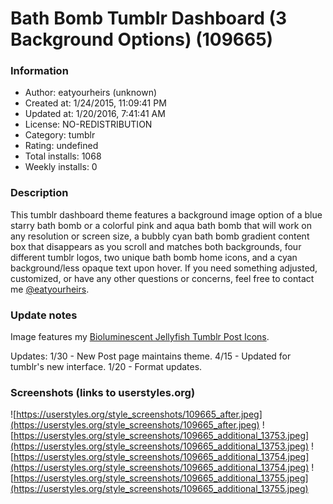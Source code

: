 # Bath Bomb Tumblr Dashboard (3 Background Options) (109665)

### Information
- Author: eatyourheirs (unknown)
- Created at: 1/24/2015, 11:09:41 PM
- Updated at: 1/20/2016, 7:41:41 AM
- License: NO-REDISTRIBUTION
- Category: tumblr
- Rating: undefined
- Total installs: 1068
- Weekly installs: 0


### Description
This tumblr dashboard theme features a background image option of a blue starry bath bomb or a colorful pink and aqua bath bomb that will work on any resolution or screen size, a bubbly cyan bath bomb gradient content box that disappears as you scroll and matches both backgrounds, four different tumblr logos, two unique bath bomb home icons, and a cyan background/less opaque text upon hover. If you need something adjusted, customized, or have any other questions or concerns, feel free to contact me <a href="http://www.eatyourheirs.tumblr.com/ask">@eatyourheirs</a>.

### Update notes
Image features my <a href="https://userstyles.org/styles/106995/bioluminescent-jellyfish-tumblr-post-icons">Bioluminescent Jellyfish Tumblr Post Icons</a>.

Updates:
1/30 - New Post page maintains theme.
4/15 - Updated for tumblr's new interface.
1/20 - Format updates.

### Screenshots (links to userstyles.org)
![https://userstyles.org/style_screenshots/109665_after.jpeg](https://userstyles.org/style_screenshots/109665_after.jpeg)
![https://userstyles.org/style_screenshots/109665_additional_13753.jpeg](https://userstyles.org/style_screenshots/109665_additional_13753.jpeg)
![https://userstyles.org/style_screenshots/109665_additional_13754.jpeg](https://userstyles.org/style_screenshots/109665_additional_13754.jpeg)
![https://userstyles.org/style_screenshots/109665_additional_13755.jpeg](https://userstyles.org/style_screenshots/109665_additional_13755.jpeg)

